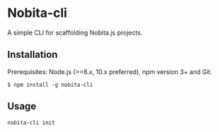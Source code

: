 # Nobita-cli
A simple CLI for scaffolding Nobita.js projects.

## Installation
Prerequisites: Node.js (>=8.x, 10.x preferred), npm version 3+ and Git.
```
$ npm install -g nobita-cli
```
## Usage
```
nobita-cli init
```
